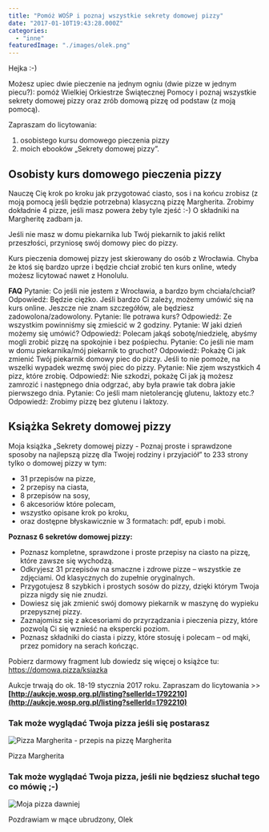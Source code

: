 ```yaml
---
title: "Pomóż WOŚP i poznaj wszystkie sekrety domowej pizzy"
date: "2017-01-10T19:43:28.000Z"
categories: 
  - "inne"
featuredImage: "./images/olek.png"
---
```


Hejka :-)

Możesz upiec dwie pieczenie na jednym ogniu (dwie pizze w jednym piecu?): pomóż Wielkiej Orkiestrze Świątecznej Pomocy i poznaj wszystkie sekrety domowej pizzy oraz zrób domową pizzę od podstaw (z moją pomocą).

Zapraszam do licytowania:

1. osobistego kursu domowego pieczenia pizzy
2. moich ebooków „Sekrety domowej pizzy”.

## Osobisty kurs domowego pieczenia pizzy

Nauczę Cię krok po kroku jak przygotować ciasto, sos i na końcu zrobisz (z moją pomocą jeśli będzie potrzebna) klasyczną pizzę Margherita. Zrobimy dokładnie 4 pizze, jeśli masz powera żeby tyle zjeść :-) O składniki na Margheritę zadbam ja.

Jeśli nie masz w domu piekarnika lub Twój piekarnik to jakiś relikt przeszłości, przyniosę swój domowy piec do pizzy.

Kurs pieczenia domowej pizzy jest skierowany do osób z Wrocławia. Chyba że ktoś się bardzo uprze i będzie chciał zrobić ten kurs online, wtedy możesz licytować nawet z Honolulu.

**FAQ** Pytanie: Co jeśli nie jestem z Wrocławia, a bardzo bym chciała/chciał? Odpowiedź: Będzie ciężko. Jeśli bardzo Ci zależy, możemy umówić się na kurs online. Jeszcze nie znam szczegółów, ale będziesz zadowolona/zadowolony. Pytanie: Ile potrawa kurs? Odpowiedź: Ze wszystkim powinniśmy się zmieścić w 2 godziny. Pytanie: W jaki dzień możemy się umówić? Odpowiedź: Polecam jakąś sobotę/niedzielę, abyśmy mogli zrobić pizzę na spokojnie i bez pośpiechu. Pytanie: Co jeśli nie mam w domu piekarnika/mój piekarnik to gruchot? Odpowiedź: Pokażę Ci jak zmienić Twój piekarnik domowy piec do pizzy. Jeśli to nie pomoże, na wszelki wypadek wezmę swój piec do pizzy. Pytanie: Nie zjem wszystkich 4 pizz, które zrobię. Odpowiedź: Nie szkodzi, pokażę Ci jak ją możesz zamrozić i następnego dnia odgrzać, aby była prawie tak dobra jakie pierwszego dnia. Pytanie: Co jeśli mam nietolerancję glutenu, laktozy etc.? Odpowiedź: Zrobimy pizzę bez glutenu i laktozy.

## Książka Sekrety domowej pizzy

Moja książka „Sekrety domowej pizzy - Poznaj proste i sprawdzone sposoby na najlepszą pizzę dla Twojej rodziny i przyjaciół” to 233 strony tylko o domowej pizzy w tym:

- 31 przepisów na pizze,
- 2 przepisy na ciasta,
- 8 przepisów na sosy,
- 6 akcesoriów które polecam,
- wszystko opisane krok po kroku,
- oraz dostępne błyskawicznie w 3 formatach: pdf, epub i mobi.

**Poznasz 6 sekretów domowej pizzy:**

- Poznasz kompletne, sprawdzone i proste przepisy na ciasto na pizzę, które zawsze się wychodzą.
- Odkryjesz 31 przepisów na smaczne i zdrowe pizze – wszystkie ze zdjęciami. Od klasycznych do zupełnie oryginalnych.
- Przygotujesz 8 szybkich i prostych sosów do pizzy, dzięki którym Twoja pizza nigdy się nie znudzi.
- Dowiesz się jak zmienić swój domowy piekarnik w maszynę do wypieku przepysznej pizzy.
- Zaznajomisz się z akcesoriami do przyrządzania i pieczenia pizzy, które pozwolą Ci się wznieść na ekspercki poziom.
- Poznasz składniki do ciasta i pizzy, które stosuję i polecam – od mąki, przez pomidory na serach kończąc.

Pobierz darmowy fragment lub dowiedz się więcej o książce tu: <a href="/ksiazka">https://domowa.pizza/ksiazka</a>

Aukcje trwają do ok. 18-19 stycznia 2017 roku. Zapraszam do licytowania >> **[http://aukcje.wosp.org.pl/listing?sellerId=1792210](http://aukcje.wosp.org.pl/listing?sellerId=1792210)**

### Tak może wyglądać Twoja pizza jeśli się postarasz

![Pizza Margherita - przepis na pizzę Margherita](./images/pizza-margherita-300x201.jpg)

Pizza Margherita

### Tak może wyglądać Twoja pizza, jeśli nie będziesz słuchał tego co mówię ;-)

![Moja pizza dawniej](./images/dawno-dawno-temu-300x225.jpg)

Pozdrawiam w mące ubrudzony, Olek
